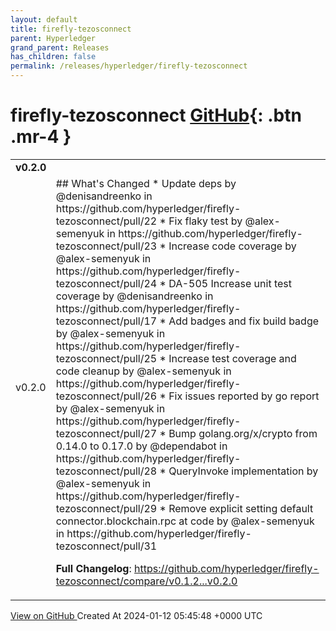 ```yaml
---
layout: default
title: firefly-tezosconnect
parent: Hyperledger
grand_parent: Releases
has_children: false
permalink: /releases/hyperledger/firefly-tezosconnect
---
```


# firefly-tezosconnect <span class="fs-3 right-align">[GitHub](https://github.com/hyperledger/firefly-tezosconnect){: .btn .mr-4 }</span>


<div>
    <table>
        <tr>
            <td colspan="2">
                <b>
                    v0.2.0
                </b>
            </td>
        </tr>
        <tr>
            <td>
                <span class="chip">
                    v0.2.0
                </span>
            </td>
            <td>
                ## What's Changed
* Update deps by @denisandreenko in https://github.com/hyperledger/firefly-tezosconnect/pull/22
* Fix flaky test by @alex-semenyuk in https://github.com/hyperledger/firefly-tezosconnect/pull/23
* Increase code coverage  by @alex-semenyuk in https://github.com/hyperledger/firefly-tezosconnect/pull/24
* DA-505 Increase unit test coverage by @denisandreenko in https://github.com/hyperledger/firefly-tezosconnect/pull/17
* Add badges and fix build badge by @alex-semenyuk in https://github.com/hyperledger/firefly-tezosconnect/pull/25
* Increase test coverage and code cleanup by @alex-semenyuk in https://github.com/hyperledger/firefly-tezosconnect/pull/26
* Fix issues reported by go report by @alex-semenyuk in https://github.com/hyperledger/firefly-tezosconnect/pull/27
* Bump golang.org/x/crypto from 0.14.0 to 0.17.0 by @dependabot in https://github.com/hyperledger/firefly-tezosconnect/pull/28
* QueryInvoke implementation by @alex-semenyuk in https://github.com/hyperledger/firefly-tezosconnect/pull/29
* Remove explicit setting default connector.blockchain.rpc at code by @alex-semenyuk in https://github.com/hyperledger/firefly-tezosconnect/pull/31


**Full Changelog**: https://github.com/hyperledger/firefly-tezosconnect/compare/v0.1.2...v0.2.0
            </td>
        </tr>
    </table>
    <a href="https://github.com/hyperledger/firefly-tezosconnect/releases/tag/v0.2.0" class=".btn">
        View on GitHub
    </a>
    <span class="right-align">
        Created At 2024-01-12 05:45:48 +0000 UTC
    </span>
</div>

